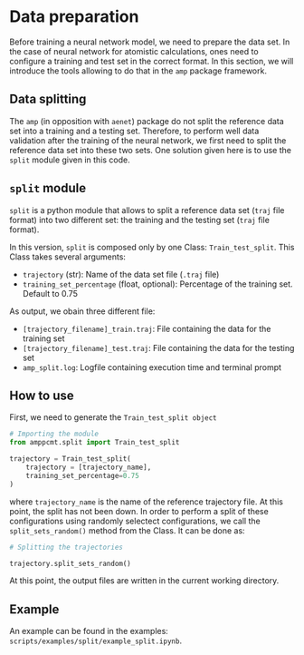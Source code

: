 # Data preparation

Before training a neural network model, we need to prepare the data set. In the case of
neural network for atomistic calculations, ones need to configure a training and test
set in the correct format. In this section, we will introduce the tools allowing to do
that in the `amp` package framework.

## Data splitting

The `amp` (in opposition with `aenet`) package do not split the reference data set into
a training and a testing set. Therefore, to perform well data validation after the training
of the neural network, we first need to split the reference data set into these two sets.
One solution given here is to use the `split` module given in this code.

## `split` module

`split` is a python module that allows to split a reference data set (`traj` file format)
into two different set: the training and the testing set (`traj` file format). 

In this version, `split` is composed only by one Class: `Train_test_split`. This Class takes several
arguments:

- `trajectory` (str): Name of the data set file (`.traj` file)
- `training_set_percentage` (float, optional): Percentage of the training set. Default to 0.75

As output, we obain three different file:

- `[trajectory_filename]_train.traj`: File containing the data for the training set
- `[trajectory_filename]_test.traj`: File containing the data for the testing set
- `amp_split.log`: Logfile containing execution time and terminal prompt

## How to use

First, we need to generate the `Train_test_split object`

```python
# Importing the module
from amppcmt.split import Train_test_split

trajectory = Train_test_split(
    trajectory = [trajectory_name],
    training_set_percentage=0.75
)
```

where `trajectory_name` is the name of the reference trajectory file. 
At this point, the split has not been down. In order to perform a split of
these configurations using randomly selectect configurations, we call the
`split_sets_random()` method from the Class. It can be done as:

```python
# Splitting the trajectories

trajectory.split_sets_random()
```

At this point, the output files are written in the current working directory.

## Example

An example can be found in the examples: `scripts/examples/split/example_split.ipynb`.


